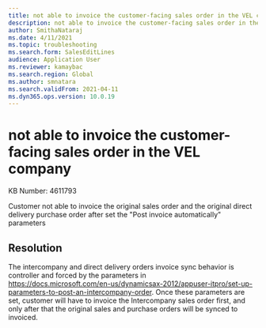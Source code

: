 ```yaml
---
title: not able to invoice the customer-facing sales order in the VEL company
description: not able to invoice the customer-facing sales order in the VEL company
author: SmithaNataraj
ms.date: 4/11/2021
ms.topic: troubleshooting
ms.search.form: SalesEditLines
audience: Application User
ms.reviewer: kamaybac
ms.search.region: Global
ms.author: smnatara
ms.search.validFrom: 2021-04-11
ms.dyn365.ops.version: 10.0.19
---
```


# not able to invoice the customer-facing sales order in the VEL company

KB Number: 4611793

Customer not able to invoice the original sales order and the original direct delivery purchase order after set the "Post invoice automatically" parameters 


## Resolution
The intercompany and direct delivery orders invoice sync behavior is controller and forced by the parameters in  
https://docs.microsoft.com/en-us/dynamicsax-2012/appuser-itpro/set-up-parameters-to-post-an-intercompany-order. 
Once these parameters are set, customer will have to invoice the Intercompany sales order first, and only after that the original sales and purchase orders will be synced to invoiced. 


